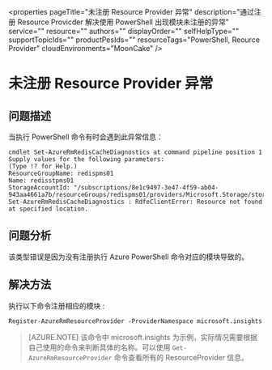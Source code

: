 <properties 
	pageTitle="未注册 Resource Provider 异常" 
	description="通过注册 Resource Provicder 解决使用 PowerShell 出现模块未注册的异常" 
	service=""
	resource=""
	authors=""
	displayOrder=""
	selfHelpType=""
    supportTopicIds=""
    productPesIds=""
    resourceTags="PowerShell, Reource Provider"​
    cloudEnvironments="MoonCake" 
/>
<tags 
	ms.service="na-aog"
	ms.date="" 
	wacn.date="1/12/2016"
/>
# 未注册 Resource Provider 异常
## **问题描述**

当执行 PowerShell 命令有时会遇到此异常信息：

	cmdlet Set-AzureRmRedisCacheDiagnostics at command pipeline position 1
	Supply values for the following parameters:
	(Type !? for Help.)
	ResourceGroupName: redispms01
	Name: redisstpms01
	StorageAccountId: "/subscriptions/8e1c9497-3e47-4f59-ab04-943aa4661a7b/resourceGroups/redispms01/providers/Microsoft.Storage/storageAccounts/redis01storagearm"
	Set-AzureRmRedisCacheDiagnostics : RdfeClientError: Resource not found at specified location.

## **问题分析**

该类型错误是因为没有注册执行 Azure PowerShell 命令对应的模块导致的。

## **解决方法**

执行以下命令注册相应的模块 : 

	Register-AzureRmResourceProvider -ProviderNamespace microsoft.insights

>[AZURE.NOTE] 该命令中 microsoft.insights 为示例，实际情况需要根据自己使用的命令来判断具体的名称。可以使用 `Get-AzureRmResourceProvider` 命令查看所有的 ResourceProvider 信息。
